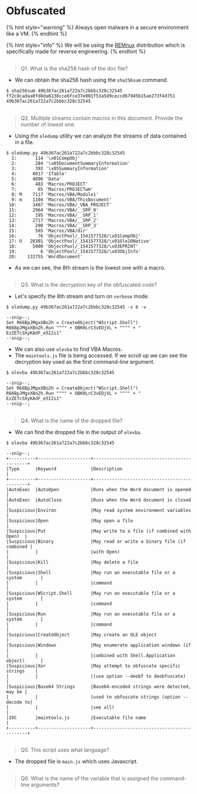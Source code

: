 # Obfuscated

{% hint style="warning" %}
Always open malware in a secure environment like a VM.
{% endhint %}

{% hint style="info" %}
We will be using the [REMnux](https://remnux.org/) distribution which is specifically made for reverse engineering.
{% endhint %}

##

> Q1. What is the sha256 hash of the doc file?

* We can obtain the sha256 hash using the `sha256sum` command.

```
$ sha256sum 49b367ac261a722a7c2bbbc328c32545 
ff2c8cadaa0fd8da6138cce6fce37e001f53a5d9ceccd67945b15ae273f4d751  49b367ac261a722a7c2bbbc328c32545
```

##

> Q2. Multiple streams contain macros in this document. Provide the number of lowest one.

* Using the `oledump` utility we can analyze the streams of data contained in a file.

```
$ oledump.py 49b367ac261a722a7c2bbbc328c32545 
  1:       114 '\x01CompObj'
  2:       284 '\x05DocumentSummaryInformation'
  3:       392 '\x05SummaryInformation'
  4:      8017 '1Table'
  5:      4096 'Data'
  6:       483 'Macros/PROJECT'
  7:        65 'Macros/PROJECTwm'
  8: M    7117 'Macros/VBA/Module1'
  9: m    1104 'Macros/VBA/ThisDocument'
 10:      3467 'Macros/VBA/_VBA_PROJECT'
 11:      2964 'Macros/VBA/__SRP_0'
 12:       195 'Macros/VBA/__SRP_1'
 13:      2717 'Macros/VBA/__SRP_2'
 14:       290 'Macros/VBA/__SRP_3'
 15:       565 'Macros/VBA/dir'
 16:        76 'ObjectPool/_1541577328/\x01CompObj'
 17: O   20301 'ObjectPool/_1541577328/\x01Ole10Native'
 18:      5000 'ObjectPool/_1541577328/\x03EPRINT'
 19:         6 'ObjectPool/_1541577328/\x03ObjInfo'
 20:    133755 'WordDocument'
```

* As we can see, the 8th stream is the lowest one with a macro.

##

> Q3. What is the decryption key of the obfuscated code?

* Let's specify the 8th stream and turn on `verbose` mode.

```
$ oledump.py 49b367ac261a722a7c2bbbc328c32545 -s 8 -v

--snip--;
Set R66BpJMgxXBo2h = CreateObject("WScript.Shell")
R66BpJMgxXBo2h.Run """" + OBKHLrC3vEDjVL + """" + " EzZETcSXyKAdF_e5I2i1"
--snip--;
```

* We can also use `olevba` to find VBA Macros.
* The `maintools.js` file is being accessed. If we scroll up we can see the decryption key used as the first command-line argument.

```
$ olevba 49b367ac261a722a7c2bbbc328c32545 

--snip--;
Set R66BpJMgxXBo2h = CreateObject("WScript.Shell")
R66BpJMgxXBo2h.Run """" + OBKHLrC3vEDjVL + """" + " EzZETcSXyKAdF_e5I2i1"
--snip--;
```

##

> Q4. What is the name of the dropped file?

* We can find the dropped file in the output of `olevba`.

```
$ olevba 49b367ac261a722a7c2bbbc328c32545 

--snip--;
+----------+--------------------+---------------------------------------------+
|Type      |Keyword             |Description                                  |
+----------+--------------------+---------------------------------------------+
|AutoExec  |AutoOpen            |Runs when the Word document is opened        |
|AutoExec  |AutoClose           |Runs when the Word document is closed        |
|Suspicious|Environ             |May read system environment variables        |
|Suspicious|Open                |May open a file                              |
|Suspicious|Put                 |May write to a file (if combined with Open)  |
|Suspicious|Binary              |May read or write a binary file (if combined |
|          |                    |with Open)                                   |
|Suspicious|Kill                |May delete a file                            |
|Suspicious|Shell               |May run an executable file or a system       |
|          |                    |command                                      |
|Suspicious|WScript.Shell       |May run an executable file or a system       |
|          |                    |command                                      |
|Suspicious|Run                 |May run an executable file or a system       |
|          |                    |command                                      |
|Suspicious|CreateObject        |May create an OLE object                     |
|Suspicious|Windows             |May enumerate application windows (if        |
|          |                    |combined with Shell.Application object)      |
|Suspicious|Xor                 |May attempt to obfuscate specific strings    |
|          |                    |(use option --deobf to deobfuscate)          |
|Suspicious|Base64 Strings      |Base64-encoded strings were detected, may be |
|          |                    |used to obfuscate strings (option --decode to|
|          |                    |see all)                                     |
|IOC       |maintools.js        |Executable file name                         |
+----------+--------------------+---------------------------------------------+
```

##

> Q5. This script uses what language?

* The dropped file is `main.js` which uses Javascript.

##

> Q6. What is the name of the variable that is assigned the command-line arguments?
